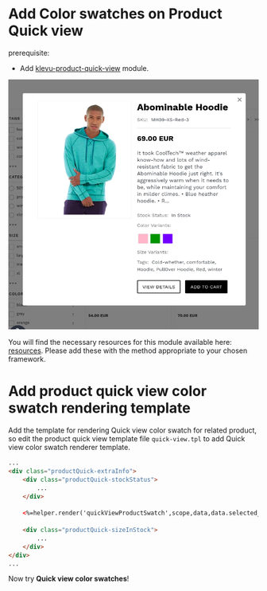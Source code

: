 # Add Color swatches on Product Quick view 

prerequisite:
- Add [klevu-product-quick-view](/modules/product-quick-view) module.

![Quick-view color-swatches](/modules/product-quick-view-color-swatches/images/image001.png)

You will find the necessary resources for this module available here:
[resources](/modules/product-quick-view-color-swatches/resources). Please add these with the
method appropriate to your chosen framework. 

# Add product quick view color swatch rendering template

Add the template for rendering Quick view color swatch for related product,
so edit the product quick view template file `quick-view.tpl` to add Quick view color swatch renderer template.

```html
...
<div class="productQuick-extraInfo">
    <div class="productQuick-stockStatus">
        ...
    </div>

    <%=helper.render('quickViewProductSwatch',scope,data,data.selected_product) %>

    <div class="productQuick-sizeInStock">
        ...
    </div>
</div>
...
```

Now try **Quick view color swatches**!

